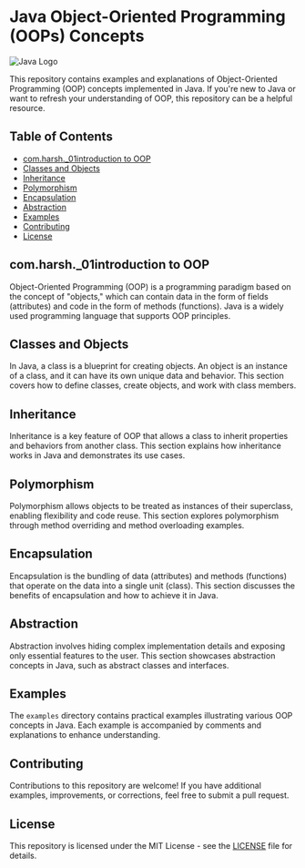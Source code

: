 # Java Object-Oriented Programming (OOPs) Concepts

![Java Logo](https://www.oracle.com/a/ocom/img/cb71-java-logo.png)

This repository contains examples and explanations of Object-Oriented Programming (OOP) concepts implemented in Java. If you're new to Java or want to refresh your understanding of OOP, this repository can be a helpful resource.

## Table of Contents

- [com.harsh._01introduction to OOP](#introduction-to-oop)
- [Classes and Objects](#classes-and-objects)
- [Inheritance](#inheritance)
- [Polymorphism](#polymorphism)
- [Encapsulation](#encapsulation)
- [Abstraction](#abstraction)
- [Examples](#examples)
- [Contributing](#contributing)
- [License](#license)

## com.harsh._01introduction to OOP

Object-Oriented Programming (OOP) is a programming paradigm based on the concept of "objects," which can contain data in the form of fields (attributes) and code in the form of methods (functions). Java is a widely used programming language that supports OOP principles.

## Classes and Objects

In Java, a class is a blueprint for creating objects. An object is an instance of a class, and it can have its own unique data and behavior. This section covers how to define classes, create objects, and work with class members.

## Inheritance

Inheritance is a key feature of OOP that allows a class to inherit properties and behaviors from another class. This section explains how inheritance works in Java and demonstrates its use cases.

## Polymorphism

Polymorphism allows objects to be treated as instances of their superclass, enabling flexibility and code reuse. This section explores polymorphism through method overriding and method overloading examples.

## Encapsulation

Encapsulation is the bundling of data (attributes) and methods (functions) that operate on the data into a single unit (class). This section discusses the benefits of encapsulation and how to achieve it in Java.

## Abstraction

Abstraction involves hiding complex implementation details and exposing only essential features to the user. This section showcases abstraction concepts in Java, such as abstract classes and interfaces.

## Examples

The `examples` directory contains practical examples illustrating various OOP concepts in Java. Each example is accompanied by comments and explanations to enhance understanding.

## Contributing

Contributions to this repository are welcome! If you have additional examples, improvements, or corrections, feel free to submit a pull request.

## License

This repository is licensed under the MIT License - see the [LICENSE](LICENSE) file for details.
